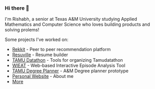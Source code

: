 ### Hi there 👋

I'm Rishabh, a senior at Texas A&M University studying Applied Mathematics and Computer Science who loves building products and solving prolems!

Some projects I've worked on:
- [Rekkit](https://github.com/tatiaris/rekkme) - Peer to peer recommendation platform
- [Resuville](https://resuville.com) - Resume builder
- [TAMU Datathon](https://github.com/tamu-datathon-org) - Tools for organizing Tamudatathon
- [WIEAT](https://github.com/tatiaris/wieat-frontend) - Web-based Interactive Episode Analysis Tool
- [TAMU Degree Planner](https://github.com/tatiaris/degreeplanner) - A&M Degree planner prototype
- [Personal Website](https://tatiaris.com) - About me
- [More](https://github.com/tatiaris?tab=repositories)
